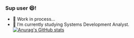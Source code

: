 ### Sup user 😄!

- 🔭 Work in process...
- 🌱 I’m currently studying Systems Development Analyst.
[![Anurag's GitHub stats](https://github-readme-stats.vercel.app/api?username=caiorr1)](https://github.com/anuraghazra/github-readme-stats)
<!--
**caiorr1/caiorr1** is a ✨ _special_ ✨ repository because its `README.md` (this file) appears on your GitHub profile.

